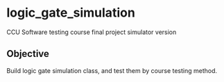 logic_gate_simulation
=====================

CCU Software testing course final project
simulator version

Objective
---------
Build logic gate simulation class, and test them by course testing method.
